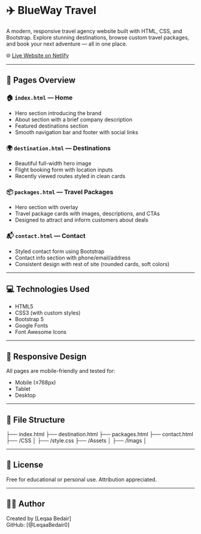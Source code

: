# ✈️ BlueWay Travel

A modern, responsive travel agency website built with HTML, CSS, and Bootstrap. Explore stunning destinations, browse custom travel packages, and book your next adventure — all in one place.

🌐 [Live Website on Netlify](https://taupe-nougat-16108b.netlify.app/)

---

## 📄 Pages Overview

### 🏠 `index.html` — Home
- Hero section introducing the brand
- About section with a brief company description
- Featured destinations section
- Smooth navigation bar and footer with social links

### 🌍 `destination.html` — Destinations
- Beautiful full-width hero image
- Flight booking form with location inputs
- Recently viewed routes styled in clean cards

### 📦 `packages.html` — Travel Packages
- Hero section with overlay
- Travel package cards with images, descriptions, and CTAs
- Designed to attract and inform customers about deals

### 📬 `contact.html` — Contact
- Styled contact form using Bootstrap
- Contact info section with phone/email/address
- Consistent design with rest of site (rounded cards, soft colors)

---

## 💻 Technologies Used

- HTML5
- CSS3 (with custom styles)
- Bootstrap 5
- Google Fonts
- Font Awesome Icons

---

## 📱 Responsive Design

All pages are mobile-friendly and tested for:
- Mobile (≤768px)
- Tablet
- Desktop

---

## 📂 File Structure

├── index.html
├── destination.html
├── packages.html
├── contact.html
├── /CSS │ ├── /style.css
├── /Assets │ ├── /Imags │ 

---

## 📌 License

Free for educational or personal use. Attribution appreciated.

---

## 🧑‍💻 Author

Created by [Leqaa Bedair]  
GitHub: [@LeqaaBedair0]


